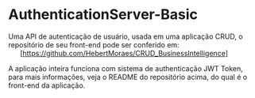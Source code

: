 # AuthenticationServer-Basic
Uma API de autenticação de usuário, usada em uma aplicação CRUD, o repositório de seu front-end pode ser conferido em: <br>
&nbsp; &nbsp; &nbsp; [https://github.com/HebertMoraes/CRUD_BusinessIntelligence]

A aplicação inteira funciona com sistema de authenticação JWT Token, para mais informações, veja o README do repositório acima, do qual é o front-end da aplicação.
